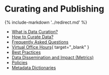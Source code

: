 # Curating and Publishing

{% include-markdown '../redirect.md' %}

- [What is Data Curation?](/user-guide/data-depot/curate-and-publish)
- [How to Curate Data?](/user-guide/curating/guides/)
- [Frequently Asked Questions](/user-guide/curating/faq/)
- [Virtual Office Hours](https://www.designsafe-ci.org/facilities/virtual-office-hours/){ target="_blank" }
- [Best Practices](/user-guide/curating/bestpractices/)
- [Data Dissemination and Impact (Metrics)](/user-guide/curating/metrics/)
- [Policies](/user-guide/curating/policies/)
- [Metadata Dictionaries](/user-guide/dictionary/)
